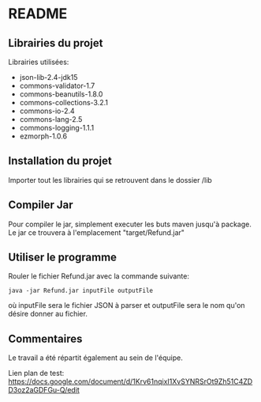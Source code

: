 # README
## Librairies du projet
Librairies utilisées:
- json-lib-2.4-jdk15
- commons-validator-1.7
- commons-beanutils-1.8.0
- commons-collections-3.2.1
- commons-io-2.4
- commons-lang-2.5
- commons-logging-1.1.1
- ezmorph-1.0.6
## Installation du projet
Importer tout les librairies qui se retrouvent dans le dossier /lib
## Compiler Jar
Pour compiler le jar, simplement executer les buts maven jusqu'à package. Le jar ce trouvera à l'emplacement "target/Refund.jar" 
## Utiliser le programme
Rouler le fichier Refund.jar avec la commande suivante:
```
java -jar Refund.jar inputFile outputFile
```
où inputFile sera le fichier JSON à parser et outputFile sera le nom qu'on désire donner au fichier.
## Commentaires
Le travail a été répartit également au sein de l'équipe. 

Lien plan de test: https://docs.google.com/document/d/1Krv61nqixI1XvSYNRSrOt9Zh51C4ZDD3oz2aGDFGu-Q/edit